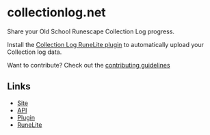 # collectionlog.net

Share your Old School Runescape Collection Log progress.

Install the [Collection Log RuneLite plugin](https://github.com/evansloan/collection-log) to automatically upload your Collection log data.

Want to contribute? Check out the [contributing guidelines](https://github.com/evansloan/collectionlog.net/blob/master/CONTRIBUTING.md)

## Links
* [Site](https://collectionlog.net)
* [API](https://github.com/evansloan/collection-log-api)
* [Plugin](https://github.com/evansloan/collection-log)
* [RuneLite](https://runelite.net)
